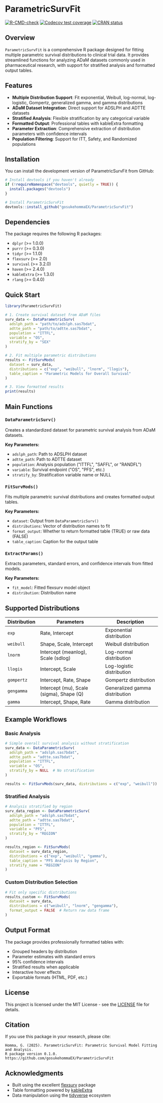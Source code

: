 # ParametricSurvFit

<!-- badges: start -->
[![R-CMD-check](https://github.com/gosukehommaEX/ParametricSurvFit/workflows/R-CMD-check/badge.svg)](https://github.com/gosukehommaEX/ParametricSurvFit/actions)
[![Codecov test coverage](https://codecov.io/gh/gosukehommaEX/ParametricSurvFit/branch/main/graph/badge.svg)](https://codecov.io/gh/gosukehommaEX/ParametricSurvFit?branch=main)
[![CRAN status](https://www.r-pkg.org/badges/version/ParametricSurvFit)](https://CRAN.R-project.org/package=ParametricSurvFit)
<!-- badges: end -->

## Overview

`ParametricSurvFit` is a comprehensive R package designed for fitting multiple parametric survival distributions to clinical trial data. It provides streamlined functions for analyzing ADaM datasets commonly used in pharmaceutical research, with support for stratified analysis and formatted output tables.

## Features

- **Multiple Distribution Support**: Fit exponential, Weibull, log-normal, log-logistic, Gompertz, generalized gamma, and gamma distributions
- **ADaM Dataset Integration**: Direct support for ADSLPH and ADTTE datasets
- **Stratified Analysis**: Flexible stratification by any categorical variable
- **Formatted Output**: Professional tables with kableExtra formatting
- **Parameter Extraction**: Comprehensive extraction of distribution parameters with confidence intervals
- **Population Filtering**: Support for ITT, Safety, and Randomized populations

## Installation

You can install the development version of ParametricSurvFit from GitHub:

```r
# Install devtools if you haven't already
if (!requireNamespace("devtools", quietly = TRUE)) {
  install.packages("devtools")
}

# Install ParametricSurvFit
devtools::install_github("gosukehommaEX/ParametricSurvFit")
```

## Dependencies

The package requires the following R packages:
- `dplyr` (>= 1.0.0)
- `purrr` (>= 0.3.0)
- `tidyr` (>= 1.1.0)
- `flexsurv` (>= 2.0)
- `survival` (>= 3.2.0)
- `haven` (>= 2.4.0)
- `kableExtra` (>= 1.3.0)
- `rlang` (>= 0.4.0)

## Quick Start

```r
library(ParametricSurvFit)

# 1. Create survival dataset from ADaM files
surv_data <- DataParametricSurv(
  adslph_path = "path/to/adslph.sas7bdat",
  adtte_path = "path/to/adtte.sas7bdat",
  population = "ITTFL",
  variable = "OS",
  stratify_by = "SEX"
)

# 2. Fit multiple parametric distributions
results <- FitSurvMods(
  dataset = surv_data,
  distributions = c("exp", "weibull", "lnorm", "llogis"),
  table_caption = "Parametric Models for Overall Survival"
)

# 3. View formatted results
print(results)
```

## Main Functions

### `DataParametricSurv()`
Creates a standardized dataset for parametric survival analysis from ADaM datasets.

**Key Parameters:**
- `adslph_path`: Path to ADSLPH dataset
- `adtte_path`: Path to ADTTE dataset  
- `population`: Analysis population ("ITTFL", "SAFFL", or "RANDFL")
- `variable`: Survival endpoint ("OS", "PFS", etc.)
- `stratify_by`: Stratification variable name or NULL

### `FitSurvMods()`
Fits multiple parametric survival distributions and creates formatted output tables.

**Key Parameters:**
- `dataset`: Output from `DataParametricSurv()`
- `distributions`: Vector of distribution names to fit
- `format_output`: Whether to return formatted table (TRUE) or raw data (FALSE)
- `table_caption`: Caption for the output table

### `ExtractParams()`
Extracts parameters, standard errors, and confidence intervals from fitted models.

**Key Parameters:**
- `fit_model`: Fitted flexsurv model object
- `distribution`: Distribution name

## Supported Distributions

| Distribution | Parameters | Description |
|--------------|------------|-------------|
| `exp` | Rate, Intercept | Exponential distribution |
| `weibull` | Shape, Scale, Intercept | Weibull distribution |
| `lnorm` | Intercept (meanlog), Scale (sdlog) | Log-normal distribution |
| `llogis` | Intercept, Scale | Log-logistic distribution |
| `gompertz` | Intercept, Rate, Shape | Gompertz distribution |
| `gengamma` | Intercept (mu), Scale (sigma), Shape (Q) | Generalized gamma distribution |
| `gamma` | Intercept, Shape, Rate | Gamma distribution |

## Example Workflows

### Basic Analysis
```r
# Simple overall survival analysis without stratification
surv_data <- DataParametricSurv(
  adslph_path = "adslph.sas7bdat",
  adtte_path = "adtte.sas7bdat",
  population = "ITTFL",
  variable = "OS",
  stratify_by = NULL  # No stratification
)

results <- FitSurvMods(surv_data, distributions = c("exp", "weibull"))
```

### Stratified Analysis
```r
# Analysis stratified by region
surv_data_region <- DataParametricSurv(
  adslph_path = "adslph.sas7bdat",
  adtte_path = "adtte.sas7bdat",
  population = "ITTFL",
  variable = "PFS",
  stratify_by = "REGION"
)

results_region <- FitSurvMods(
  dataset = surv_data_region,
  distributions = c("exp", "weibull", "gamma"),
  table_caption = "PFS Analysis by Region",
  stratify_name = "REGION"
)
```

### Custom Distribution Selection
```r
# Fit only specific distributions
results_custom <- FitSurvMods(
  dataset = surv_data,
  distributions = c("weibull", "lnorm", "gengamma"),
  format_output = FALSE  # Return raw data frame
)
```

## Output Format

The package provides professionally formatted tables with:
- Grouped headers by distribution
- Parameter estimates with standard errors
- 95% confidence intervals
- Stratified results when applicable
- Interactive hover effects
- Exportable formats (HTML, PDF, etc.)


## License

This project is licensed under the MIT License - see the [LICENSE](LICENSE) file for details.

## Citation

If you use this package in your research, please cite:

```
Homma, G. (2025). ParametricSurvFit: Parametric Survival Model Fitting and Analysis. 
R package version 0.1.0. https://github.com/gosukehommaEX/ParametricSurvFit
```

## Acknowledgments

- Built using the excellent [flexsurv](https://github.com/chjackson/flexsurv) package
- Table formatting powered by [kableExtra](https://github.com/haozhu233/kableExtra)
- Data manipulation using the [tidyverse](https://www.tidyverse.org/) ecosystem
